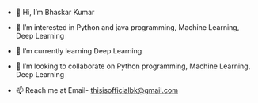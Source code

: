- 👋 Hi, I’m Bhaskar Kumar

- 👀 I’m interested in Python and java programming, Machine Learning, Deep Learning

- 🌱 I’m currently learning  Deep Learning

- 💞️ I’m looking to collaborate on Python programming, Machine Learning, Deep Learning

- 📫 Reach me at Email- thisisofficialbk@gmail.com
<!---
bhaskarkumar1/bhaskarkumar1 is a ✨ special ✨ repository because its `README.md` (this file) appears on your GitHub profile.
You can click the Preview link to take a look at your changes.
--->

